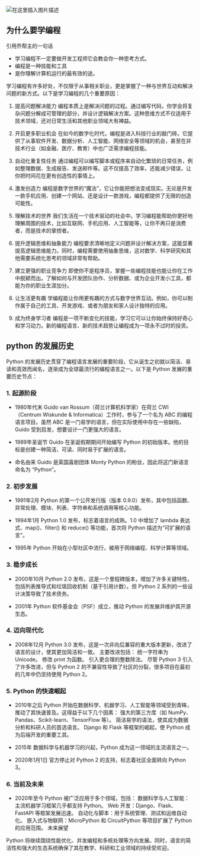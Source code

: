 ![在这里插入图片描述](https://i-blog.csdnimg.cn/direct/acbb84afaac34fb2a55ebbbecdf697ea.png)

## 为什么要学编程


引用乔帮主的一句话
- 学习编程不一定要做开发工程师它会教会你一种思考方式。
- 编程是一种技能和工具
- 是你理解计算机运行的最有效的途。


学习编程有许多好处，不仅限于从事相关职业，更是掌握了一种与世界互动和解决问题的新方式。以下是学习编程的几个重要原因：

1. 提高问题解决能力
编程本质上是解决问题的过程。通过编写代码，你学会将复杂问题分解成可管理的部分，并设计逻辑解决方案。这种思维方式不仅适用于技术领域，还对日常生活和其他职业领域大有裨益。

2. 开启更多职业机会
在如今的数字化时代，编程是进入科技行业的敲门砖。它提供了从事软件开发、数据分析、人工智能、网络安全等领域的机会，甚至在非技术行业（如金融、医疗、教育）中也广泛需求编程技能。

3. 自动化重复性任务
通过编程可以编写脚本或程序来自动化繁琐的日常任务，例如整理数据、生成报告、发送邮件等。这不仅提高了效率，还能减少错误，让你把时间花在更有创造性的事情上。

4. 激发创造力
编程是数字世界的“魔法”，它让你能把想法变成现实。无论是开发一款手机应用、创建一个网站、还是设计一款游戏，编程都提供了无限的创造可能性。

5. 理解技术的世界
我们生活在一个技术驱动的社会中。学习编程能帮助你更好地理解周围的技术，比如互联网、手机应用、人工智能等，让你不再只是消费者，而是技术的掌控者。

6. 提升逻辑思维和抽象能力
编程要求清晰地定义问题并设计解决方案，这能显著提高逻辑思维能力。同时，编程需要使用抽象思维，这对数学、科学研究和其他需要系统化思考的领域非常有帮助。

7. 建立更强的职业竞争力
即使你不是程序员，掌握一些编程技能也能让你在工作中脱颖而出。了解如何与开发团队协作、分析数据、或为企业开发小工具，都能为你的职业生涯加分。

8. 让生活更有趣
学编程能让你用更有趣的方式与数字世界互动。例如，你可以制作属于自己的工具、开发游戏、或者为朋友和家人设计独特的应用。

9. 成为终身学习者
编程是一项不断变化的技能，学习它可以让你始终保持好奇心和学习动力。新的编程语言、新的技术趋势让编程成为一项永不过时的投资。


## python 的发展历史

Python 的发展历史贯穿了编程语言发展的重要阶段，它从诞生之初就以简洁、易读和高效而闻名，逐渐成为全球最流行的编程语言之一。以下是 Python 发展的重要历史节点：

### 1. 起源阶段
- 1980年代末
Guido van Rossum（荷兰计算机科学家）在荷兰 CWI（Centrum Wiskunde & Informatica）工作时，参与了一个名为 ABC 的编程语言项目。虽然 ABC 是一门易学的语言，但在实际使用中存在一些缺陷，Guido 受到启发，想要设计一门更强大的语言。

- 1989年圣诞节
Guido 在圣诞假期期间开始编写 Python 的初始版本。他的目标是创建一种简洁、可读、同时易于扩展的语言。

- 命名由来
Guido 是英国喜剧团体 Monty Python 的粉丝，因此将这门新语言命名为 “Python”。

### 2. 初步发展
- 1991年2月
Python 的第一个公开发行版（版本 0.9.0）发布，其中包括函数、异常处理、模块、列表、字符串和系统调用等核心功能。

- 1994年1月
Python 1.0 发布，标志着语言的成熟。1.0 中增加了 lambda 表达式、map()、filter() 和 reduce() 等功能，首次将 Python 描述为“可扩展的语言”。

- 1995年
Python 开始在小型社区中流行，被用于网络编程、科学计算等领域。

### 3. 稳步成长
- 2000年10月
Python 2.0 发布，这是一个里程碑版本，增加了许多关键特性，包括列表推导式和垃圾回收机制（基于引用计数）。但 Python 2 系列的一些设计决策导致了技术债务。

- 2001年
Python 软件基金会（PSF）成立，推动 Python 的发展并维护其开源生态。

### 4. 迈向现代化
- 2008年12月
Python 3.0 发布，这是一次非向后兼容的重大版本更新，改进了语言的设计，使其更加简洁和一致。
主要改进包括：
统一字符串为 Unicode。
修改 print 为函数。
引入更合理的整数除法。
尽管 Python 3 引入了许多改进，但与 Python 2 的不兼容性导致了社区的分裂，很多项目在最初的几年中仍坚持使用 Python 2。
### 5. Python 的快速崛起
- 2010年之后
Python 开始在数据科学、机器学习、人工智能等领域受到青睐，推动了其快速普及。这得益于以下几个因素：
强大的第三方库（如 NumPy、Pandas、Scikit-learn、TensorFlow 等）。
简洁易学的语法，使其成为数据分析和科研人员的首选语言。
Django 和 Flask 等框架的崛起，使 Python 成为后端开发的重要工具。
- 2015年
数据科学与机器学习的兴起，Python 成为这一领域的主流语言之一。

- 2020年1月1日
官方停止对 Python 2 的支持，标志着社区全面转向 Python 3。

### 6. 当前及未来
- 2020年至今
Python 被广泛应用于多个领域，包括：
数据科学与人工智能：主流机器学习框架几乎都支持 Python。
Web 开发：Django、Flask、FastAPI 等框架发展迅速。
自动化与脚本：用于系统管理、测试和运维自动化。
嵌入式与物联网：MicroPython 和 CircuitPython 等项目扩展了 Python 的应用范围。
未来展望

Python 将继续围绕性能优化、并发编程和多核处理等方向发展。同时，语言的简洁性和强大的生态系统确保了其在教学、科研和工业领域的持续受欢迎。

